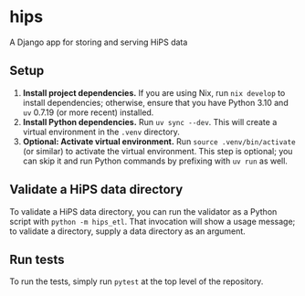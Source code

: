 # hips
A Django app for storing and serving HiPS data

## Setup

1. **Install project dependencies.** If you are using Nix, run `nix develop` to
   install dependencies; otherwise, ensure that you have Python 3.10 and `uv`
   0.7.19 (or more recent) installed.
2. **Install Python dependencies.** Run `uv sync --dev`. This will create a
   virtual environment in the `.venv` directory.
3. **Optional: Activate virtual environment.** Run `source .venv/bin/activate`
   (or similar) to activate the virtual environment. This step is optional; you
   can skip it and run Python commands by prefixing with `uv run` as well.

## Validate a HiPS data directory

To validate a HiPS data directory, you can run the validator as a Python script
with `python -m hips_etl`. That invocation will show a usage message; to
validate a directory, supply a data directory as an argument.

## Run tests

To run the tests, simply run `pytest` at the top level of the repository.
